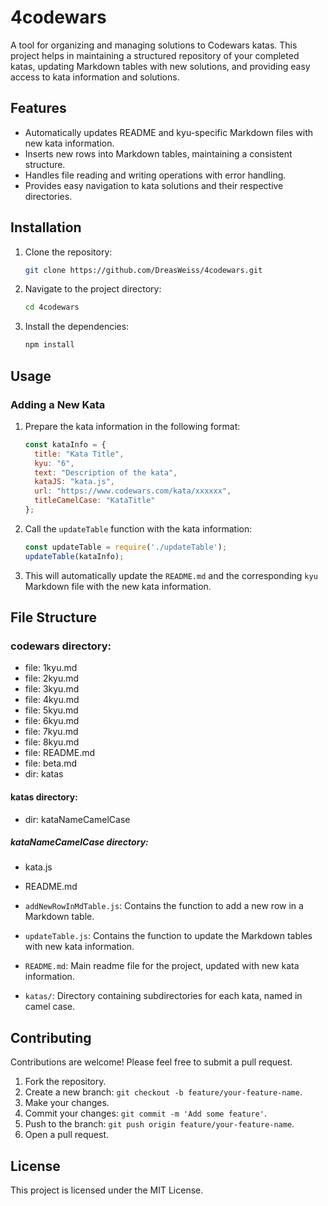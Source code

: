 # 4codewars

A tool for organizing and managing solutions to Codewars katas. This project helps in maintaining a structured repository of your completed katas, updating Markdown tables with new solutions, and providing easy access to kata information and solutions.

## Features

- Automatically updates README and kyu-specific Markdown files with new kata information.
- Inserts new rows into Markdown tables, maintaining a consistent structure.
- Handles file reading and writing operations with error handling.
- Provides easy navigation to kata solutions and their respective directories.

## Installation

1. Clone the repository:

    ```sh
    git clone https://github.com/DreasWeiss/4codewars.git
    ```

2. Navigate to the project directory:

    ```sh
    cd 4codewars
    ```

3. Install the dependencies:

    ```sh
    npm install
    ```

## Usage

### Adding a New Kata

1. Prepare the kata information in the following format:

    ```javascript
    const kataInfo = {
      title: "Kata Title",
      kyu: "6",
      text: "Description of the kata",
      kataJS: "kata.js",
      url: "https://www.codewars.com/kata/xxxxxx",
      titleCamelCase: "KataTitle"
    };
    ```

2. Call the `updateTable` function with the kata information:

    ```javascript
    const updateTable = require('./updateTable');
    updateTable(kataInfo);
    ```

3. This will automatically update the `README.md` and the corresponding `kyu` Markdown file with the new kata information.

## File Structure

### codewars directory:

- file: 1kyu.md
- file: 2kyu.md
- file: 3kyu.md
- file: 4kyu.md
- file: 5kyu.md
- file: 6kyu.md
- file: 7kyu.md
- file: 8kyu.md
- file: README.md
- file: beta.md
- dir: katas


#### katas directory:

- dir: kataNameCamelCase


##### kataNameCamelCase directory:

- kata.js
- README.md


- `addNewRowInMdTable.js`: Contains the function to add a new row in a Markdown table.
- `updateTable.js`: Contains the function to update the Markdown tables with new kata information.
- `README.md`: Main readme file for the project, updated with new kata information.
- `katas/`: Directory containing subdirectories for each kata, named in camel case.

## Contributing

Contributions are welcome! Please feel free to submit a pull request.

1. Fork the repository.
2. Create a new branch: `git checkout -b feature/your-feature-name`.
3. Make your changes.
4. Commit your changes: `git commit -m 'Add some feature'`.
5. Push to the branch: `git push origin feature/your-feature-name`.
6. Open a pull request.

## License

This project is licensed under the MIT License.